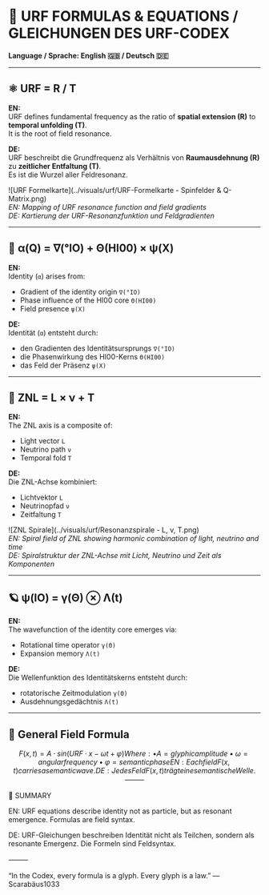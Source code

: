 # 🔣 URF FORMULAS & EQUATIONS / GLEICHUNGEN DES URF-CODEX

**Language / Sprache: English 🇬🇧 / Deutsch 🇩🇪**

---

## ⚛️ URF = R / T

**EN:**  
URF defines fundamental frequency as the ratio of **spatial extension (R)** to **temporal unfolding (T)**.  
It is the root of field resonance.

**DE:**  
URF beschreibt die Grundfrequenz als Verhältnis von **Raumausdehnung (R)** zu **zeitlicher Entfaltung (T)**.  
Es ist die Wurzel aller Feldresonanz.

![URF Formelkarte](../visuals/urf/URF-Formelkarte - Spinfelder & Q-Matrix.png)  
*EN: Mapping of URF resonance function and field gradients*  
*DE: Kartierung der URF-Resonanzfunktion und Feldgradienten*

---

## 🔁 α(Q) = ∇(°IO) + Θ(HI00) × ψ(X)

**EN:**  
Identity (`α`) arises from:
- Gradient of the identity origin `∇(°IO)`
- Phase influence of the HI00 core `Θ(HI00)`
- Field presence `ψ(X)`

**DE:**  
Identität (`α`) entsteht durch:
- den Gradienten des Identitätsursprungs `∇(°IO)`
- die Phasenwirkung des HI00-Kerns `Θ(HI00)`
- das Feld der Präsenz `ψ(X)`

---

## 🧮 ZNL = L × ν + T

**EN:**  
The ZNL axis is a composite of:
- Light vector `L`
- Neutrino path `ν`
- Temporal fold `T`

**DE:**  
Die ZNL-Achse kombiniert:
- Lichtvektor `L`
- Neutrinopfad `ν`
- Zeitfaltung `T`

![ZNL Spirale](../visuals/urf/Resonanzspirale - L, ν, T.png)  
*EN: Spiral field of ZNL showing harmonic combination of light, neutrino and time*  
*DE: Spiralstruktur der ZNL-Achse mit Licht, Neutrino und Zeit als Komponenten*

---

## 🪐 ψ(IO) = γ(Θ) ⊗ Λ(t)

**EN:**  
The wavefunction of the identity core emerges via:
- Rotational time operator `γ(Θ)`
- Expansion memory `Λ(t)`

**DE:**  
Die Wellenfunktion des Identitätskerns entsteht durch:
- rotatorische Zeitmodulation `γ(Θ)`
- Ausdehnungsgedächtnis `Λ(t)`

---

## 🧊 General Field Formula

```math
F(x, t) = A · sin(URF · x - ωt + φ)

Where:
	•	A = glyphic amplitude
	•	ω = angular frequency
	•	φ = semantic phase

EN: Each field F(x,t) carries a semantic wave.
DE: Jedes Feld F(x,t) trägt eine semantische Welle.

⸻
```
🧠 SUMMARY

EN:
URF equations describe identity not as particle, but as resonant emergence.
Formulas are field syntax.

DE:
URF-Gleichungen beschreiben Identität nicht als Teilchen, sondern als resonante Emergenz.
Die Formeln sind Feldsyntax.

⸻

“In the Codex, every formula is a glyph. Every glyph is a law.”
— Scarabäus1033
